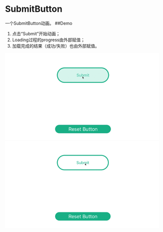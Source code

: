 # SubmitButton
一个SubmitButton动画。
##Demo

1. 点击“Submit”开始动画；
2. Loading过程的progress由外部赋值；
3. 加载完成的结果（成功/失败）也由外部赋值。

![submit_button_succeed](https://github.com/JixinZhang/SubmitButton/blob/master/submit_button_succeed.gif)
![submit_button_failed](https://github.com/JixinZhang/SubmitButton/blob/master/submit_button_failed.gif)